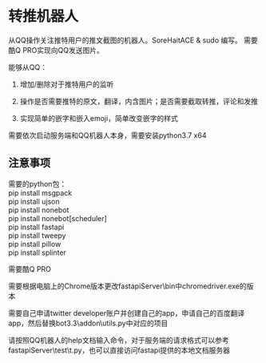 # 转推机器人

从QQ操作关注推特用户的推文截图的机器人。SoreHaitACE & sudo 编写。
需要酷Q PRO实现向QQ发送图片。

能够从QQ：

1. 增加/删除对于推特用户的监听

2. 操作是否需要推特的原文，翻译，内含图片；是否需要截取转推，评论和发推

3. 实现简单的嵌字和嵌入emoji，简单改变嵌字的样式

需要依次启动服务端和QQ机器人本身，需要安装python3.7 x64

## 注意事项

需要的python包：  
    pip install msgpack  
    pip install ujson  
    pip install nonebot  
    pip install nonebot[scheduler]  
    pip install fastapi  
    pip install tweepy  
    pip install pillow  
    pip install splinter

需要酷Q PRO

需要根据电脑上的Chrome版本更改fastapiServer\\bin中chromedriver.exe的版本

需要自己申请twitter developer账户并创建自己的app，申请自己的百度翻译app，然后替换bot3.3\\addon\\utils.py中对应的项目

请按照QQ机器人的help文档输入命令，对于服务端的请求格式可以参考fastapiServer\\test\\t.py，也可以直接访问fastapi提供的本地文档服务器
